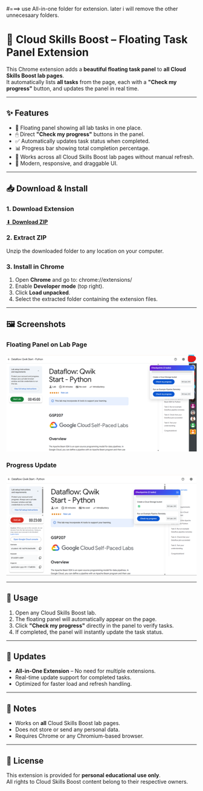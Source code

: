 #===> use All-in-one folder for extension. later i will remove the other unnecesaary folders.


# 🌟 Cloud Skills Boost – Floating Task Panel Extension

This Chrome extension adds a **beautiful floating task panel** to **all Cloud Skills Boost lab pages**.  
It automatically lists **all tasks** from the page, each with a **"Check my progress"** button, and updates the panel in real time.

---

## ✨ Features
- 📌 Floating panel showing all lab tasks in one place.
- 🖱 Direct **"Check my progress"** buttons in the panel.
- ✅ Automatically updates task status when completed.
- 📊 Progress bar showing total completion percentage.
- 🎯 Works across all Cloud Skills Boost lab pages without manual refresh.
- 🎨 Modern, responsive, and draggable UI.

---

## 📥 Download & Install

### **1. Download Extension**
[⬇ **Download ZIP**](https://github.com/pulkitbarala/cloud-extension/archive/refs/heads/main.zip)  

### **2. Extract ZIP**
Unzip the downloaded folder to any location on your computer.

### **3. Install in Chrome**
1. Open **Chrome** and go to: chrome://extensions/
2. Enable **Developer mode** (top right).
3. Click **Load unpacked**.
4. Select the extracted folder containing the extension files.

---

## 🖼 Screenshots

### **Floating Panel on Lab Page**
![Floating Panel](./images/cloud-1.png)

### **Progress Update**
![Progress Update](./images/cloud-2.png)

---

## 🚀 Usage
1. Open any Cloud Skills Boost lab.
2. The floating panel will automatically appear on the page.
3. Click **"Check my progress"** directly in the panel to verify tasks.
4. If completed, the panel will instantly update the task status.

---

## 🔄 Updates
- **All-in-One Extension** – No need for multiple extensions.
- Real-time update support for completed tasks.
- Optimized for faster load and refresh handling.

---

## 📌 Notes
- Works on **all** Cloud Skills Boost lab pages.
- Does not store or send any personal data.
- Requires Chrome or any Chromium-based browser.

---

## 📄 License
This extension is provided for **personal educational use only**.  
All rights to Cloud Skills Boost content belong to their respective owners.

